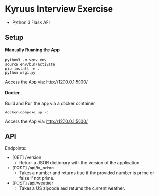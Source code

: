 # Kyruus Interview Exercise
* Python 3 Flask API


## Setup
#### Manually Running the App
```
python3 -m venv env
source env/bin/activate
pip install -e .
python wsgi.py
```
Access the App via: http://127.0.0.1:5000/ 

#### Docker
Build and Run the app via a docker container:
```
docker-compose up -d
```
Access the App via: http://127.0.0.1:5000/ 


## API
Endpoints:

* [GET] /version
    * Return a JSON dictionary with the version of the application.
* [POST] /api/is_prime 
    * Takes a number and returns true if the provided number is prime or false if not prime.
* [POST] /api/weather 
    * Takes a US zipcode and returns the current weather. 
    